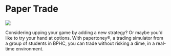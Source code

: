 # Paper Trade

![](https://travis-ci.com/saptarsi96/papertrade.svg?token=BiJzbXGoHWmGGYauosP3&branch=main)

Considering upping your game by adding a new strategy? Or maybe you'd like to try your hand at options. With papertoney®, a trading simulator from a group of students in BPHC, you can trade without risking a dime, in a real-time environment.
